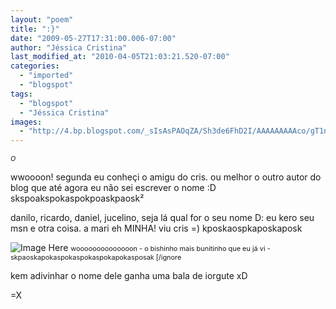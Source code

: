 ```yaml
---
layout: "poem"
title: ":}"
date: "2009-05-27T17:31:00.006-07:00"
author: "Jéssica Cristina"
last_modified_at: "2010-04-05T21:03:21.520-07:00"
categories:
  - "imported"
  - "blogspot"
tags:
  - "blogspot"
  - "Jéssica Cristina"
images:
  - "http://4.bp.blogspot.com/_sIsAsPAOqZA/Sh3de6FhD2I/AAAAAAAAAco/gT1nL6MWULI/s400/bicho_cara_gente_07.jpg"
---
```


<span style="font-size:78%;">*O*

wwoooon!   segunda eu conheçi o amigu do cris. ou melhor o outro autor do blog que até agora eu não sei escrever o nome :D skspoakspokaspokpoaskpaosk²

danilo, ricardo, daniel, jucelino, seja lá qual for o seu nome D:    eu kero seu msn e otra coisa. a mari eh MINHA! viu cris =)  kposkaospkaposkaposk

![Image Here](http://4.bp.blogspot.com/_sIsAsPAOqZA/Sh3de6FhD2I/AAAAAAAAAco/gT1nL6MWULI/s400/bicho_cara_gente_07.jpg)
<span style="font-size:78%;">woooooooooooooon *-* o bishinho mais bunitinho que eu já vi *-* skpaoskapokaspokaspokaspokapokasposak     [/ignore

kem adivinhar o nome dele ganha uma bala de iorgute xD

=X<span style="font-size:78%;">